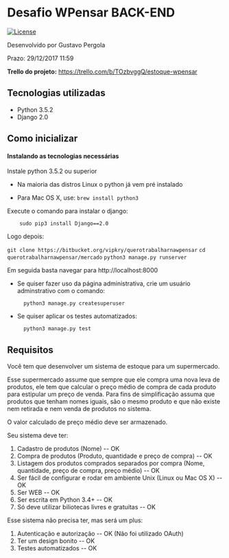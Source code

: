 # Desafio WPensar BACK-END
[![License](https://img.shields.io/badge/license-MIT-blue.svg)](http://opensource.org/licenses/MIT)

Desenvolvido por Gustavo Pergola

Prazo: 29/12/2017 11:59 

**Trello do projeto:** https://trello.com/b/TOzbvggQ/estoque-wpensar

## Tecnologias utilizadas
* Python 3.5.2
* Django 2.0

## Como inicializar

#### Instalando as tecnologias necessárias
Instale python 3.5.2 ou superior
* Na maioria das distros Linux o python já vem pré instalado

* Para Mac OS X, use: `brew install python3`

            
Execute o comando para instalar o django:

        sudo pip3 install Django==2.0
Logo depois:

`git clone https://bitbucket.org/vipkry/querotrabalharnawpensar`
`cd querotrabalharnawpensar/mercado`
`python3 manage.py runserver`

  

Em seguida basta navegar para http://localhost:8000

* Se quiser fazer uso da página administrativa, crie um usuário adminstrativo com o comando:
        
        python3 manage.py createsuperuser

* Se quiser aplicar os testes automatizados:
        
        python3 manage.py test

## Requisitos

Você tem que desenvolver um sistema de estoque para um supermercado.

Esse supermercado assume que sempre que ele compra uma nova leva de produtos, ele tem que calcular o preço médio de compra de cada produto para estipular um preço de venda.
Para fins de simplificação assuma que produtos que tenham nomes iguais, são o mesmo produto e que não existe nem retirada e nem venda de produtos no sistema.

O valor calculado de preço médio deve ser armazenado.

Seu sistema deve ter:

1. Cadastro de produtos (Nome) -- OK
2. Compra de produtos (Produto, quantidade e preço de compra) -- OK
3. Listagem dos produtos comprados separados por compra (Nome, quantidade, preço de compra, preço médio) -- OK
4. Ser fácil de configurar e rodar em ambiente Unix (Linux ou Mac OS X) -- OK
5. Ser WEB -- OK
6. Ser escrita em Python 3.4+ -- OK
7. Só deve utilizar biliotecas livres e gratuitas -- OK

Esse sistema não precisa ter, mas será um plus:

1. Autenticação e autorização -- OK (Não foi utilizado OAuth)
2. Ter um design bonito -- OK
3. Testes automatizados -- OK